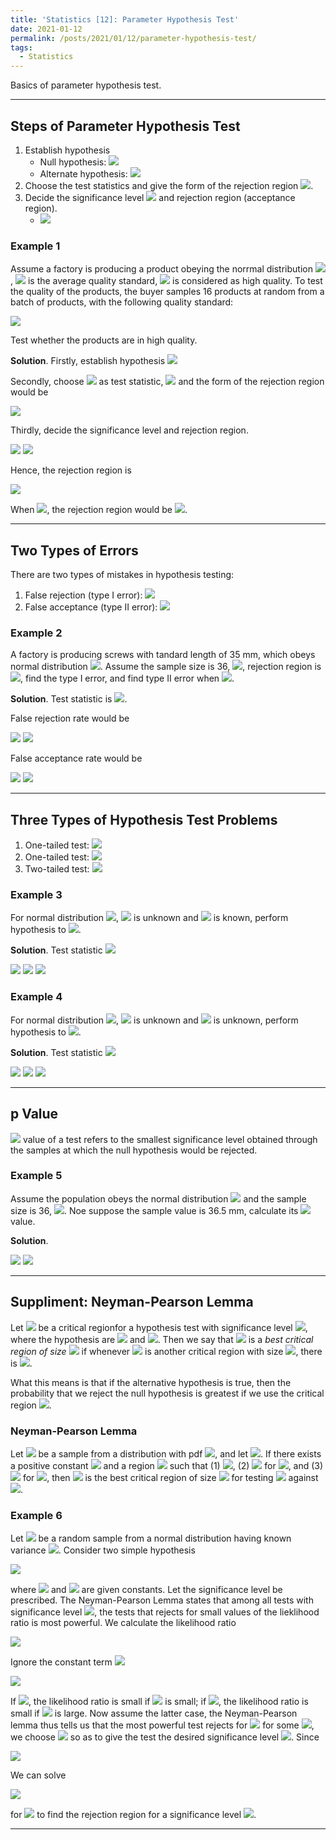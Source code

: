 ```yaml
---
title: 'Statistics [12]: Parameter Hypothesis Test'
date: 2021-01-12
permalink: /posts/2021/01/12/parameter-hypothesis-test/
tags:
  - Statistics
---
```


Basics of parameter hypothesis test.

---
## Steps of Parameter Hypothesis Test
1. Establish hypothesis 
   - Null hypothesis: <img src="https://render.githubusercontent.com/render/math?math=H_0: \theta\in \Theta_0">
   - Alternate hypothesis: <img src="https://render.githubusercontent.com/render/math?math=H_1: \theta\in \Theta_1">
2. Choose the test statistics and give the form of the rejection region <img src="https://render.githubusercontent.com/render/math?math=W">.
3. Decide the significance level <img src="https://render.githubusercontent.com/render/math?math=\alpha"> and rejection region (acceptance region).
   - <img src="https://render.githubusercontent.com/render/math?math=\alpha = \max\{P(\text{reject} \ \ H_0|H_0 \ \ \text{ is true})\} = \max\{P_{\theta}(x\in W),\theta \in \Theta_0\}">

### Example 1
Assume a factory is producing a product obeying the norrmal distribution <img src="https://render.githubusercontent.com/render/math?math=N(\mu,2^2)">, <img src="https://render.githubusercontent.com/render/math?math=\mu"> is the average quality standard, <img src="https://render.githubusercontent.com/render/math?math=\mu>10"> is considered as high quality. To test the quality of the products, the buyer samples 16 products at random from a batch of products, with the following quality standard:

<img src="https://render.githubusercontent.com/render/math?math=9.6, 9.2, 9.3, 9.8, 10.1, 8.5, 9.8, 8.4, 9.2, 9.1, 8.7, 9.3, 8.6, 9.8, 9.2, 10.2">

Test whether the products are in high quality.

__Solution__. 
Firstly, establish hypothesis <img src="https://render.githubusercontent.com/render/math?math=H_0: \mu \geq 10,\ \ H_1: \mu < 10">

Secondly, choose <img src="https://render.githubusercontent.com/render/math?math=\bar{X}"> as test statistic, <img src="https://render.githubusercontent.com/render/math?math=\bar{X} = N\left(\mu, 0.5^2\right)"> and the form of the rejection region would be 

<img src="https://render.githubusercontent.com/render/math?math=\{(x_1,x_2,...,x_n): \bar{x} < c\}">

Thirdly, decide the significance level and rejection region.

<img src="https://render.githubusercontent.com/render/math?math=P(\bar{x} < c | \mu = 10) = P\left(\dfrac{\bar{x} - 10}{0.5} < \dfrac{c-10}{0.5}\right) = \alpha">

<img src="https://render.githubusercontent.com/render/math?math=\dfrac{c-10}{0.5} = u_{\alpha} = -u_{1-\alpha} \Rightarrow c = 10 - \dfrac{u_{1-\alpha}}{2}">

Hence, the rejection region is 

<img src="https://render.githubusercontent.com/render/math?math=\{(x_1,x_2,...,x_n): \bar{x} < 10 - \dfrac{u_{1-\alpha}}{2}\}">

When <img src="https://render.githubusercontent.com/render/math?math=\alpha = 0.05">, the rejection region would be <img src="https://render.githubusercontent.com/render/math?math=\{(x_1,x_2,...,x_n): \bar{x} < 9.1775\}">.

---
## Two Types of Errors
There are two types of mistakes in hypothesis testing:
1. False rejection (type I error): <img src="https://render.githubusercontent.com/render/math?math=\alpha(\theta) = \{P(\text{reject} \ \ H_0|H_0 \ \ \text{ is true})\} = \{P_{\theta}(x\in W),\theta \in \Theta_0\}">
2. False acceptance (type II error): <img src="https://render.githubusercontent.com/render/math?math=\beta(\theta) = \{P(\text{accept} \ \ H_0|H_1 \ \ \text{ is true})\} = \{P_{\theta}(x\in \bar{W}),\theta \in \Theta_1\}">

### Example 2
A factory is producing screws with tandard length of 35 mm, which obeys normal distribution <img src="https://render.githubusercontent.com/render/math?math=N(\mu,3^2)">. Assume the sample size is 36, <img src="https://render.githubusercontent.com/render/math?math=H_0: \mu = 35, H_1: \mu\neq 35">, rejection region is <img src="https://render.githubusercontent.com/render/math?math=W=\{\bar{x}:|\bar{x}-35|>1\}">, find the type I error, and find type II error when <img src="https://render.githubusercontent.com/render/math?math=\mu = 36">.

__Solution__. Test statistic is <img src="https://render.githubusercontent.com/render/math?math=\bar{X} \sim N\left(\mu,0.5^2\right)">.

False rejection rate would be 

<img src="https://render.githubusercontent.com/render/math?math=\alpha = P(|\bar{X} - 35| > 1|\mu = 35) = 1 - P(|\bar{X} - 35| \leq 1|\mu = 35)">

<img src="https://render.githubusercontent.com/render/math?math== 1 - P\left(-2\leq \dfrac{\bar{X}-35}{0.5} \leq 2|\mu = 35\right) = 1 - (\Phi(2)-\Phi(-2)) = 0.0455">

False acceptance rate would be 

<img src="https://render.githubusercontent.com/render/math?math=\beta = P(|\bar{X} - 35| > 1|\mu = 36) = P(-1\leq \bar{X}\leq 1 |\mu = 36)">

<img src="https://render.githubusercontent.com/render/math?math== P\left(-4\leq \dfrac{\bar{X}-36}{0.5} \leq 0|\mu = 36\right) = \Phi(0)-\Phi(-4) = 0.5">

---
## Three Types of Hypothesis Test Problems
1. One-tailed test: <img src="https://render.githubusercontent.com/render/math?math=H_0:\mu\leq \mu_0, \ \ H_1:\mu > \mu_0">
2. One-tailed test: <img src="https://render.githubusercontent.com/render/math?math=H_0:\mu\geq \mu_0, \ \ H_1:\mu < \mu_0">
3. Two-tailed test: <img src="https://render.githubusercontent.com/render/math?math=H_0:\mu= \mu_0, \ \ H_1:\mu \neq \mu_0">

### Example 3
For normal distribution <img src="https://render.githubusercontent.com/render/math?math=N(\mu,\sigma^2)">, <img src="https://render.githubusercontent.com/render/math?math=\mu"> is unknown and <img src="https://render.githubusercontent.com/render/math?math=\sigma^2"> is known, perform hypothesis to <img src="https://render.githubusercontent.com/render/math?math=\mu">.

__Solution__. Test statistic <img src="https://render.githubusercontent.com/render/math?math=u = \dfrac{\bar{x}-\mu_0}{\sigma/\sqrt{n}} = \dfrac{\sqrt{n}(\bar{x}-\mu_0)}{\sigma}\sim N(0,1)">

<img src="https://render.githubusercontent.com/render/math?math=H_0:\mu= \mu_0, \ \ H_1:\mu \neq \mu_0 \Rightarrow \bar{x} > \mu_0 %2B \dfrac{\sigma}{\sqrt{n}}u_{1-{\alpha}\text{/}{2}}\ \  \text{or}\ \  \bar{x} < \mu_0 - \dfrac{\sigma}{\sqrt{n}}u_{1-{\alpha}\text{/}{2}}"> 

<img src="https://render.githubusercontent.com/render/math?math=H_0:\mu\geq \mu_0, \ \ H_1:\mu < \mu_0 \Rightarrow \bar{x} < \mu_0 - \dfrac{\sigma}{\sqrt{n}}u_{1-{\alpha}}"> 

<img src="https://render.githubusercontent.com/render/math?math=H_0:\mu\leq \mu_0, \ \ H_1:\mu > \mu_0 \Rightarrow \bar{x} > \mu_0 %2B \dfrac{\sigma}{\sqrt{n}}u_{1-{\alpha}}"> 

### Example 4
For normal distribution <img src="https://render.githubusercontent.com/render/math?math=N(\mu,\sigma^2)">, <img src="https://render.githubusercontent.com/render/math?math=\mu"> is unknown and <img src="https://render.githubusercontent.com/render/math?math=\sigma^2"> is unknown, perform hypothesis to <img src="https://render.githubusercontent.com/render/math?math=\mu">.

__Solution__. Test statistic <img src="https://render.githubusercontent.com/render/math?math=t = \dfrac{\bar{x}-\mu_0}{s/\sqrt{n}} = \dfrac{\sqrt{n}(\bar{x}-\mu_0)}{s}\sim t(n-1)">

<img src="https://render.githubusercontent.com/render/math?math=H_0:\mu= \mu_0, \ \ H_1:\mu \neq \mu_0 \Rightarrow \bar{x} > \mu_0 %2B \dfrac{s}{\sqrt{n}}t_{1-{\alpha}\text{/}{2}}\ \  \text{or}\ \  \bar{x} < \mu_0 - \dfrac{s}{\sqrt{n}}t_{1-{\alpha}\text{/}{2}}"> 

<img src="https://render.githubusercontent.com/render/math?math=H_0:\mu\geq \mu_0, \ \ H_1:\mu < \mu_0 \Rightarrow \bar{x} < \mu_0 - \dfrac{s}{\sqrt{n}}t_{1-{\alpha}}"> 

<img src="https://render.githubusercontent.com/render/math?math=H_0:\mu\leq \mu_0, \ \ H_1:\mu > \mu_0 \Rightarrow \bar{x} > \mu_0 %2B \dfrac{s}{\sqrt{n}}t_{1-{\alpha}}"> 

---
## p Value
<img src="https://render.githubusercontent.com/render/math?math=p"> value of a test refers to the smallest significance level obtained through the samples at which the null hypothesis would be rejected. 

### Example 5
Assume the population obeys the normal distribution <img src="https://render.githubusercontent.com/render/math?math=N(\mu,3^2)"> and the sample size is 36, <img src="https://render.githubusercontent.com/render/math?math=H_0: \mu = 35, H_1: \mu\neq 35">. Noe suppose the sample value is 36.5 mm, calculate its <img src="https://render.githubusercontent.com/render/math?math=p"> value.

__Solution__. 

<img src="https://render.githubusercontent.com/render/math?math=p = P(|\bar{X} - 35|\geq 1.5|\mu=35) = 1 - P(|\bar{X}-35| < 1.5 | \mu=35)">

<img src="https://render.githubusercontent.com/render/math?math== 1 - P\left(-3 < \dfrac{\bar{X}-35}{0.5} < 3|\mu=35\right) = 1 - (\Phi(3)-\Phi(-3)) = 0.0027 ">

---
## Suppliment: Neyman-Pearson Lemma 
Let <img src="https://render.githubusercontent.com/render/math?math=C"> be a critical regionfor a hypothesis test with significance level <img src="https://render.githubusercontent.com/render/math?math=\alpha">, where the hypothesis are <img src="https://render.githubusercontent.com/render/math?math=H_0: \theta = \theta_0"> and <img src="https://render.githubusercontent.com/render/math?math=H_1: \theta=\theta_1">. Then we say that <img src="https://render.githubusercontent.com/render/math?math=C"> is a *best critical region of size* <img src="https://render.githubusercontent.com/render/math?math=\alpha"> if whenever <img src="https://render.githubusercontent.com/render/math?math=D"> is another critical region with size <img src="https://render.githubusercontent.com/render/math?math=\alpha">, there is <img src="https://render.githubusercontent.com/render/math?math=P(C|\theta=\theta_1)\geq P(D|\theta=\theta_1)">.

What this means is that if the alternative hypothesis is true, then the probability that we reject the null hypothesis is greatest if we use the critical region <img src="https://render.githubusercontent.com/render/math?math=C">.

### Neyman-Pearson Lemma 
Let <img src="https://render.githubusercontent.com/render/math?math=CX_1,X_2,...,X_n"> be a sample from a distribution with pdf <img src="https://render.githubusercontent.com/render/math?math=f(x%3B \theta)">, and let <img src="https://render.githubusercontent.com/render/math?math=L(\theta) {\displaystyle \prod_{i=1}^n f(x_i%3B\theta)}">. If there exists a positive constant <img src="https://render.githubusercontent.com/render/math?math=k"> and a region <img src="https://render.githubusercontent.com/render/math?math=C"> such that (1) <img src="https://render.githubusercontent.com/render/math?math=P((X_1,X_2,...,X_n)\in C|\theta=\theta_0) = \alpha">, (2) <img src="https://render.githubusercontent.com/render/math?math=\dfrac{L(\theta_0)}{L(\theta_1)}\leq k"> for <img src="https://render.githubusercontent.com/render/math?math=(X_1,X_2,...,X_n)\in C">, and (3) <img src="https://render.githubusercontent.com/render/math?math=\dfrac{L(\theta_0)}{L(\theta_1)}\geq k"> for <img src="https://render.githubusercontent.com/render/math?math=(X_1,X_2,...,X_n)\in C^\text{'}">, then <img src="https://render.githubusercontent.com/render/math?math=C"> is the best critical region of size <img src="https://render.githubusercontent.com/render/math?math=\alpha"> for testing <img src="https://render.githubusercontent.com/render/math?math=H_0: \theta=\theta_0"> against <img src="https://render.githubusercontent.com/render/math?math=H_1: \theta=\theta_1">.

### Example 6
Let <img src="https://render.githubusercontent.com/render/math?math=CX_1,X_2,...,X_n"> be a random sample from a normal distribution having known variance <img src="https://render.githubusercontent.com/render/math?math=\sigma^2">. Consider two simple hypothesis

<img src="https://render.githubusercontent.com/render/math?math=H_0: \mu=\mu_0,\ \ H_1: \mu=\mu_1">

where <img src="https://render.githubusercontent.com/render/math?math=\mu_0"> and <img src="https://render.githubusercontent.com/render/math?math=\mu_1"> are given constants. Let the significance level be prescribed. The Neyman-Pearson Lemma states that among all tests with significance level <img src="https://render.githubusercontent.com/render/math?math=\alpha">, the tests that rejects for small values of the lieklihood ratio is most powerful. We calculate the likelihood ratio

<img src="https://render.githubusercontent.com/render/math?math=\dfrac{f_0(X)}{f_1(X)} ={\displaystyle \dfrac{\exp\left[-\dfrac{1}{2\sigma^2}\sum_{i=1}^n(X_i-\mu_0)^2\right]}{\exp\left[-\dfrac{1}{2\sigma^2}\sum_{i=1}^n(X_i-\mu_1)^2\right]} }">

Ignore the constant term <img src="https://render.githubusercontent.com/render/math?math=\dfrac{1}{2\sigma^2}">

<img src="https://render.githubusercontent.com/render/math?math=\dfrac{f_0(X)}{f_1(X)} = {\displaystyle \exp\left[ \sum_{i=1}^n(2X_i(\mu_0-\mu_1) %2B \mu_1^2 - \mu_0^2)\right] = \exp\left[2n\bar{X}(\mu_0-\mu_1) %2B n\mu_1^2 - n\mu_0^2)\right]}">

If <img src="https://render.githubusercontent.com/render/math?math=\mu_0-\mu_1 > 0">, the likelihood ratio is small if <img src="https://render.githubusercontent.com/render/math?math=\bar{X}"> is small; if <img src="https://render.githubusercontent.com/render/math?math=\mu_0-\mu_1 < 0">, the likelihood ratio is small if <img src="https://render.githubusercontent.com/render/math?math=\bar{X}"> is large. Now assume the latter case, the Neyman-Pearson lemma thus tells us that the most powerful test rejects for <img src="https://render.githubusercontent.com/render/math?math=\bar{X} > x_0"> for some <img src="https://render.githubusercontent.com/render/math?math=x_0">, we choose <img src="https://render.githubusercontent.com/render/math?math=x_0"> so as to give the test the desired significance level <img src="https://render.githubusercontent.com/render/math?math=\alpha">. Since

<img src="https://render.githubusercontent.com/render/math?math=P(\bar{X} > x_0) = P\left(\dfrac{\bar{X}-\mu_0}{\sigma/\sqrt{n}} > \dfrac{\bar{x_0}-\mu_0}{\sigma/\sqrt{n}}\right)">

We can solve

<img src="https://render.githubusercontent.com/render/math?math=\dfrac{\bar{x_0}-\mu_0}{\sigma/\sqrt{n}} = z(\alpha) = u_{\alpha}">

for <img src="https://render.githubusercontent.com/render/math?math=x_0"> to find the rejection region for a significance level <img src="https://render.githubusercontent.com/render/math?math=\alpha">. 

---
